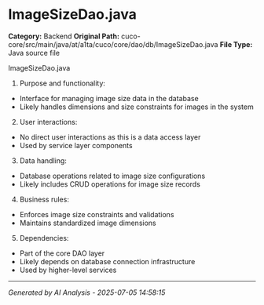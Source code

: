 # ImageSizeDao.java

**Category:** Backend
**Original Path:** cuco-core/src/main/java/at/a1ta/cuco/core/dao/db/ImageSizeDao.java
**File Type:** Java source file

ImageSizeDao.java
1. Purpose and functionality:
- Interface for managing image size data in the database
- Likely handles dimensions and size constraints for images in the system

2. User interactions:
- No direct user interactions as this is a data access layer
- Used by service layer components

3. Data handling:
- Database operations related to image size configurations
- Likely includes CRUD operations for image size records

4. Business rules:
- Enforces image size constraints and validations
- Maintains standardized image dimensions

5. Dependencies:
- Part of the core DAO layer
- Likely depends on database connection infrastructure
- Used by higher-level services

---
*Generated by AI Analysis - 2025-07-05 14:58:15*
